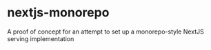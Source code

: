 # nextjs-monorepo
A proof of concept for an attempt to set up a monorepo-style NextJS serving implementation
